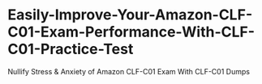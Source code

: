 # Easily-Improve-Your-Amazon-CLF-C01-Exam-Performance-With-CLF-C01-Practice-Test
Nullify Stress &amp; Anxiety of Amazon CLF-C01 Exam With CLF-C01 Dumps
